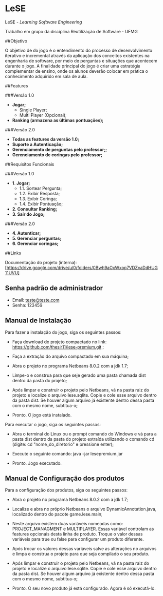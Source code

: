 # LeSE

LeSE - *Learning Software Engineering*

Trabalho em grupo da disciplina Reutilização de Software - UFMG

##Objetivo 

O objetivo de do jogo é o entendimento do processo de desenvolvimento iterativo e incremental através da aplicação dos 
conceitos existentes na engenharia de software, por meio de perguntas e situações que acontecem durante o jogo. 
A finalidade principal do jogo é criar uma estratégia complementar de ensino, onde os alunos deverão colocar em prática 
o conhecimento adquirido em sala de aula.

##Features

###Versão 1.0
- **Jogar;**
  - Single Player;
  - Multi Player (Opcional);
- **Ranking (armazena as últimas pontuações);**

###Versão 2.0
- **Todas as features da versão 1.0;**
- **Suporte a Autenticação;**
- **Gerenciamento de perguntas pelo professor;;**
- **Gerenciamento de coringas pelo professor;**

##Requisitos Funcionais

###Versão 1.0
- **1. Jogar;**
  - 1.1. Sortear Pergunta;
  - 1.2. Exibir Resposta;
  - 1.3. Exibir Coringa;
  - 1.4. Exibir Pontuação;
- **2. Consultar Ranking;**
- **3. Sair do Jogo;**

###Versão 2.0
- **4. Autenticar;**
- **5. Gerenciar perguntas;**
- **6. Gerenciar coringas;**

##Links

Documentação do projeto (interna): [https://drive.google.com/drive/u/0/folders/0Bwh9aOxWxop7VDZvaDdHUG11UVU]

## Senha padrão de administrador
+ Email: teste@teste.com
+ Senha: 123456

## Manual de Instalação

Para fazer a instalação do jogo, siga os seguintes passos:

* Faça download do projeto compactado no link: https://github.com/thesir11/lese-premium.git ;

* Faça a extração do arquivo compactado em sua máquina;

* Abra o projeto no programa Netbeans 8.0.2 com a jdk 1.7;

* Limpe-o e construa para que seje gerado uma pasta chamada dist dentro da pasta do projeto;

* Após limpar e construir o projeto pelo Netbeans, vá na pasta raiz do projeto e localize o arquivo lese.sqlite. 
Copie e cole esse arquivo dentro da pasta dist. Se houver algum arquivo já existente dentro dessa pasta com o mesmo nome, subtitua-o;

* Pronto. O jogo está instalado.


Para executar o jogo, siga os seguintes passos:

* Abra o terminal do Linux ou o prompt comando do Windows e vá para a pasta dist dentro da pasta do projeto extraída 
utilizando o comando cd (digite: cd "nome_do_diretorio" e pressione enter);

* Execute o seguinte comando: java -jar lesepremium.jar 

* Pronto. Jogo executado.

## Manual de Configuração dos produtos

Para a configuração dos produtos, siga os seguintes passos:

* Abra o projeto no programa Netbeans 8.0.2 com a jdk 1.7;

* Localize e abra no próprio Netbeans o arquivo DynamicAnnotation.java, localizado dentro do pacote game.lese.main;

* Neste arquivo existem duas variáveis nomeadas como: PROJECT_MANAGMENT e MULTIPLAYER. Essas variável controlam as features
opcionais desta linha de produto. Troque o valor dessas variáveis para true ou false para configurar um produto diferente.

* Após trocar os valores dessas variáveis salve as alterações no arquivos e limpa e construa o projeto para que seja compilado o seu produto.

* Após limpar e construir o projeto pelo Netbeans, vá na pasta raiz do projeto e localize o arquivo lese.sqlite. 
Copie e cole esse arquivo dentro da pasta dist. Se houver algum arquivo já existente dentro dessa pasta com o mesmo nome, subtitua-o;

* Pronto. O seu novo produto já está configurado. Agora é só executá-lo.